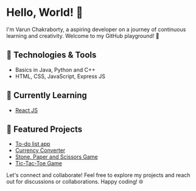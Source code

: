 # Hello, World! 👋

I'm Varun Chakraborty, a aspiring developer on a journey of continuous learning and creativity. Welcome to my GitHub playground! 🚀

## 🔧 Technologies & Tools
- Basics in Java, Python and C++
- HTML, CSS, JavaScript, Express JS

## 🌱 Currently Learning
- [React JS](https://github.com/facebook/react)

## 🚀 Featured Projects
- [To-do list app](https://github.com/Varun-Chakraborty/mini-project-todo-list)
- [Currency Converter](https://github.com/Varun-Chakraborty/mini-project-currency-converter)
- [Stone, Paper and Scissors Game](https://github.com/Varun-Chakraborty/mini-project-stone-paper-scissors)
- [Tic-Tac-Toe Game](https://github.com/Varun-Chakraborty/mini-project-tic-tac-toe)

Let's connect and collaborate! Feel free to explore my projects and reach out for discussions or collaborations. Happy coding! 🌐

